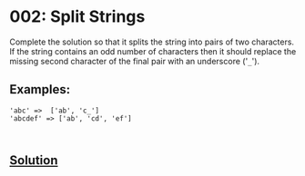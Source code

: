 # 002: Split Strings

Complete the solution so that it splits the string into pairs of two characters. If the string contains an odd number of characters then it should replace the missing second character of the final pair with an underscore ('`_`').

## Examples:

```
'abc' =>  ['ab', 'c_']
'abcdef' => ['ab', 'cd', 'ef']
```

## <br>[Solution](main.py)